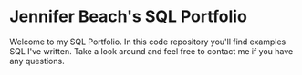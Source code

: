 # Jennifer Beach's SQL Portfolio
Welcome to my SQL Portfolio. In this code repository you'll find examples SQL I've written. Take a look around and feel free to contact me if you have any questions.
